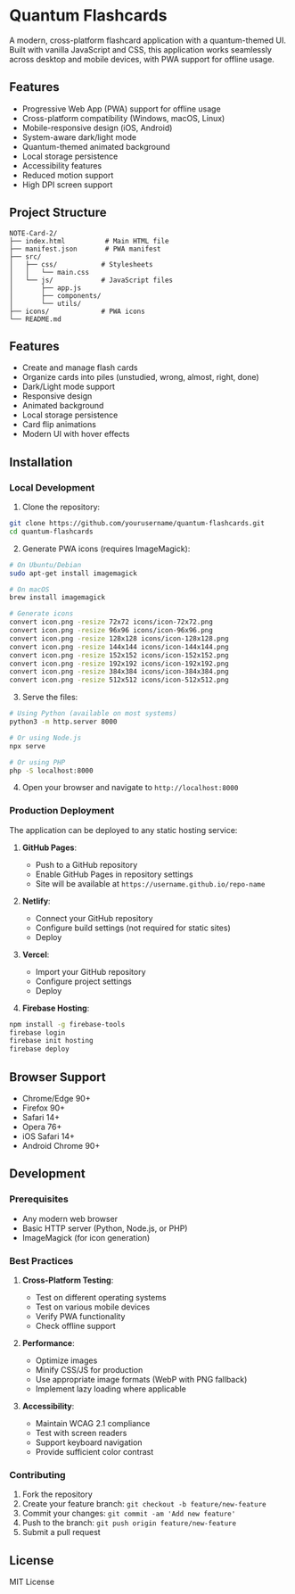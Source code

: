 # Quantum Flashcards

A modern, cross-platform flashcard application with a quantum-themed UI. Built with vanilla JavaScript and CSS, this application works seamlessly across desktop and mobile devices, with PWA support for offline usage.

## Features

- Progressive Web App (PWA) support for offline usage
- Cross-platform compatibility (Windows, macOS, Linux)
- Mobile-responsive design (iOS, Android)
- System-aware dark/light mode
- Quantum-themed animated background
- Local storage persistence
- Accessibility features
- Reduced motion support
- High DPI screen support

## Project Structure

```
NOTE-Card-2/
├── index.html          # Main HTML file
├── manifest.json       # PWA manifest
├── src/
│   ├── css/           # Stylesheets
│   │   └── main.css
│   └── js/            # JavaScript files
│       ├── app.js
│       ├── components/
│       └── utils/
├── icons/             # PWA icons
└── README.md
```

## Features

- Create and manage flash cards
- Organize cards into piles (unstudied, wrong, almost, right, done)
- Dark/Light mode support
- Responsive design
- Animated background
- Local storage persistence
- Card flip animations
- Modern UI with hover effects

## Installation

### Local Development

1. Clone the repository:
```bash
git clone https://github.com/yourusername/quantum-flashcards.git
cd quantum-flashcards
```

2. Generate PWA icons (requires ImageMagick):
```bash
# On Ubuntu/Debian
sudo apt-get install imagemagick

# On macOS
brew install imagemagick

# Generate icons
convert icon.png -resize 72x72 icons/icon-72x72.png
convert icon.png -resize 96x96 icons/icon-96x96.png
convert icon.png -resize 128x128 icons/icon-128x128.png
convert icon.png -resize 144x144 icons/icon-144x144.png
convert icon.png -resize 152x152 icons/icon-152x152.png
convert icon.png -resize 192x192 icons/icon-192x192.png
convert icon.png -resize 384x384 icons/icon-384x384.png
convert icon.png -resize 512x512 icons/icon-512x512.png
```

3. Serve the files:
```bash
# Using Python (available on most systems)
python3 -m http.server 8000

# Or using Node.js
npx serve

# Or using PHP
php -S localhost:8000
```

4. Open your browser and navigate to `http://localhost:8000`

### Production Deployment

The application can be deployed to any static hosting service:

1. **GitHub Pages**:
   - Push to a GitHub repository
   - Enable GitHub Pages in repository settings
   - Site will be available at `https://username.github.io/repo-name`

2. **Netlify**:
   - Connect your GitHub repository
   - Configure build settings (not required for static sites)
   - Deploy

3. **Vercel**:
   - Import your GitHub repository
   - Configure project settings
   - Deploy

4. **Firebase Hosting**:
```bash
npm install -g firebase-tools
firebase login
firebase init hosting
firebase deploy
```

## Browser Support

- Chrome/Edge 90+
- Firefox 90+
- Safari 14+
- Opera 76+
- iOS Safari 14+
- Android Chrome 90+

## Development

### Prerequisites

- Any modern web browser
- Basic HTTP server (Python, Node.js, or PHP)
- ImageMagick (for icon generation)

### Best Practices

1. **Cross-Platform Testing**:
   - Test on different operating systems
   - Test on various mobile devices
   - Verify PWA functionality
   - Check offline support

2. **Performance**:
   - Optimize images
   - Minify CSS/JS for production
   - Use appropriate image formats (WebP with PNG fallback)
   - Implement lazy loading where applicable

3. **Accessibility**:
   - Maintain WCAG 2.1 compliance
   - Test with screen readers
   - Support keyboard navigation
   - Provide sufficient color contrast

### Contributing

1. Fork the repository
2. Create your feature branch: `git checkout -b feature/new-feature`
3. Commit your changes: `git commit -am 'Add new feature'`
4. Push to the branch: `git push origin feature/new-feature`
5. Submit a pull request

## License

MIT License
